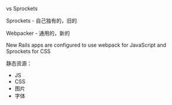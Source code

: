 vs Sprockets

Sprockets - 自己独有的，旧的

Webpacker - 通用的，新的

New Rails apps are configured to use webpack for JavaScript and Sprockets for CSS

静态资源：

- JS
- CSS
- 图片
- 字体